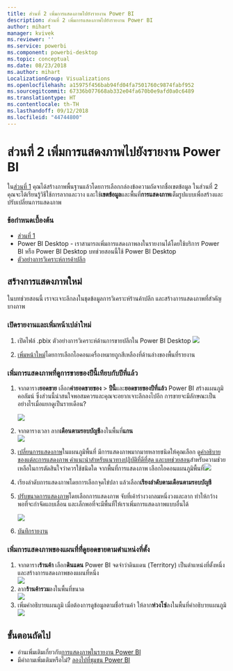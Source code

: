 ```yaml
---
title: ส่วนที่ 2 เพิ่มการแสดงภาพไปยังรายงาน Power BI
description: ส่วนที่ 2 เพิ่มการแสดงภาพไปยังรายงาน Power BI
author: mihart
manager: kvivek
ms.reviewer: ''
ms.service: powerbi
ms.component: powerbi-desktop
ms.topic: conceptual
ms.date: 08/23/2018
ms.author: mihart
LocalizationGroup: Visualizations
ms.openlocfilehash: a15975f456bab94fd04fa7501760c9874fabf952
ms.sourcegitcommit: 67336b077668ab332e04fa670b0e9afd0a0c6489
ms.translationtype: HT
ms.contentlocale: th-TH
ms.lasthandoff: 09/12/2018
ms.locfileid: "44744800"
---
```

# <a name="part-2-add-visualizations-to-a-power-bi-report"></a>ส่วนที่ 2 เพิ่มการแสดงภาพไปยังรายงาน Power BI
ใน[ส่วนที่ 1](power-bi-report-add-visualizations-ii.md) คุณได้สร้างภาพพื้นฐานแล้วโดยการเลือกกล่องข้อความถัดจากชื่อเขตข้อมูล  ในส่วนที่ 2 คุณจะได้เรียนรู้วิธีใช้การลากและวาง และใช้**เขตข้อมูล**และพื้นที่**การแสดงภาพ**เต็มรูปแบบเพื่อสร้างและปรับเปลี่ยนการแสดงภาพ

### <a name="prerequisites"></a>ข้อกำหนดเบื้องต้น
- [ส่วนที่ 1](power-bi-report-add-visualizations-ii.md)
- Power BI Desktop - เราสามารถเพิ่มการแสดงภาพลงในรายงานได้โดยใช้บริการ Power BI หรือ Power BI Desktop บทช่วยสอนนี้ใช้ Power BI Desktop 
- [ตัวอย่างการวิเคราะห์การค้าปลีก](http://download.microsoft.com/download/9/6/D/96DDC2FF-2568-491D-AAFA-AFDD6F763AE3/Retail%20Analysis%20Sample%20PBIX.pbix)

## <a name="create-a-new-visualization"></a>สร้างการแสดงภาพใหม่
ในบทช่วยสอนนี้ เราจะเจาะลึกลงในชุดข้อมูลการวิเคราะห์ร้านค้าปลีก และสร้างการแสดงภาพที่สำคัญบางภาพ

### <a name="open-a-report-and-add-a-new-blank-page"></a>เปิดรายงานและเพิ่มหน้าเปล่าใหม่
1. เปิดไฟล์ .pbix ตัวอย่างการวิเคราะห์ด้านการขายปลีกใน Power BI Desktop 
   ![](media/power-bi-report-add-visualizations-ii/power-bi-open-desktop.png)   

2.  [เพิ่มหน้าใหม่](../power-bi-report-add-page.md)โดยการเลือกไอคอนเครื่องหมายถูกสีเหลืองที่ด้านล่างของพื้นที่รายงาน

### <a name="add-a-visualization-that-looks-at-this-years-sales-compared-to-last-year"></a>เพิ่มการแสดงภาพที่ดูการขายของปีนี้เทียบกับปีที่แล้ว
1. จากตาราง**ยอดขาย** เลือก**ค่ายอดขายของ** > **ปีนี้**และ**ยอดขายของปีที่แล้ว** Power BI สร้างแผนภูมิคอลัมน์  ซึ่งส่วนนี้น่าสนใจพอสมควรและคุณจะอยากเจาะลึกลงไปอีก การขายจะมีลักษณะเป็นอย่างไรเมื่อแยกดูเป็นรายเดือน?  
   
   ![](media/power-bi-report-add-visualizations-ii/power-bi-barchart.png)
2. จากตารางเวลา ลาก**เดือนตามรอบบัญชี**ลงในพื้นที่**แกน**  
   ![](media/power-bi-report-add-visualizations-ii/power-bi-month.png)
3. [เปลี่ยนการแสดงภาพ](power-bi-report-change-visualization-type.md)ในแผนภูมิพื้นที่  มีการแสดงภาพมากมายหลายชนิดให้คุณเลือก ดู[คำอธิบายของแต่ละการแสดงภาพ คำแนะนำสำหรับแนวทางปฏิบัติที่ดีที่สุด และบทช่วยสอน](power-bi-visualization-types-for-reports-and-q-and-a.md)สำหรับความช่วยเหลือในการตัดสินใจว่าควรใช้ชนิดใด จากพื้นที่การแสดงภาพ เลือกไอคอนแผนภูมิพื้นที่![](media/power-bi-report-add-visualizations-ii/power-bi-areachart.png)
4. เรียงลำดับการแสดงภาพโดยการเลือกจุดไข่ปลา แล้วเลือก**เรียงลำดับตามเดือนตามรอบบัญชี**
5. [ปรับขนาดการแสดงภาพ](power-bi-visualization-move-and-resize.md)โดยเลือกการแสดงภาพ จับที่เค้าร่างวงกลมหนึ่งวงและลาก ทำให้กว้างพอที่จะกำจัดแถบเลื่อน และเล็กพอที่จะมีพื้นที่ให้เราเพิ่มการแสดงภาพแบบอื่นได้
   
   ![](media/power-bi-report-add-visualizations-ii/pbi_part2_7b.png)
6. [บันทึกรายงาน](../service-report-save.md)

### <a name="add-a-map-visualization-that-looks-at-sales-by-location"></a>เพิ่มการแสดงภาพของแผนที่ท่ี่ดูยอดขายตามตำแหน่งที่ตั้ง
1. จากตาราง**ร้านค้า** เลือก**ดินแดน** Power BI จดจำว่าดินแดน (Territory) เป็นตำแหน่งที่ตั้งหนึ่ง และสร้างการแสดงภาพของแผนที่หนึ่ง  
   ![](media/power-bi-report-add-visualizations-ii/power-bi-map.png)
2. ลาก**ร้านค้ารวม**ลงในพื้นที่ขนาด  
   ![](media/power-bi-report-add-visualizations-ii/power-bi-map2.png)
3. เพิ่มคำอธิบายแผนภูมิ  เมื่อต้องการดูข้อมูลตามชื่อร้านค้า ให้ลาก**ห่วงโซ่**ลงในพื้นที่คำอธิบายแผนภูมิ  
   ![](media/power-bi-report-add-visualizations-ii/power-bi-legend.png)

## <a name="next-steps"></a>ขั้นตอนถัดไป
* อ่านเพิ่มเติมเกี่ยวกับ[การแสดงภาพในรายงาน Power BI](power-bi-report-visualizations.md)  
* มีคำถามเพิ่มเติมหรือไม่? [ลองไปที่ชุมชน Power BI](http://community.powerbi.com/)

